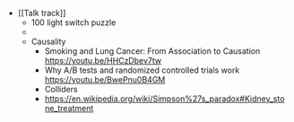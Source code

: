 - [[Talk track]]
	- 100 light switch puzzle
	-
	- Causality
		- Smoking and Lung Cancer: From Association to Causation
		  https://youtu.be/HHCzDbev7tw
		- Why A/B tests and randomized controlled trials work
		  https://youtu.be/BwePnu0B4GM
		- Colliders
		- https://en.wikipedia.org/wiki/Simpson%27s_paradox#Kidney_stone_treatment